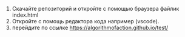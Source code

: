 1) Скачайте репозиторий и откройте с помощью браузера файлик index.html
2) Откройте с помощь редактора кода например (vscode).
3) перейдите по ссылке  https://algorithmofaction.github.io/test/
